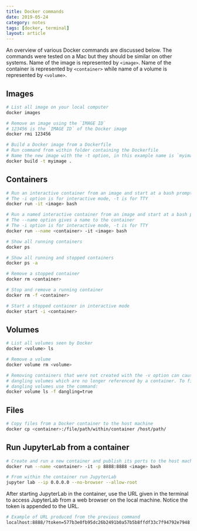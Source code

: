 ```yaml
---
title: Docker commands
date: 2019-05-24
category: notes
tags: [docker, terminal]
layout: article
---
```


An overview of various Docker commands are discussed below. The commands were tested on a Mac but they should be similar on other systems. Name of the image is represented by `<image>`. Name of the container is represented by `<container>` while name of a volume is represented by `<volume>`.

## Images

```bash
# List all image on your local computer
docker images
```

```bash
# Remove an image using the `IMAGE ID`
# 123456 is the `IMAGE ID` of the Docker image
docker rmi 123456
```

```bash
# Build a Docker image from a Dockerfile
# Run command from within folder containing the Dockerfile
# Name the new image with the -t option, in this example name is `myimage`
docker build -t myimage .
```

## Containers

```bash
# Run an interactive container from an image and start at a bash prompt
# The -i option is for interactive mode, -t is for TTY
docker run -it <image> bash
```

```bash
# Run a named interactive container from an image and start at a bash prompt
# The --name option gives a name to the container
# The -i option is for interactive mode, -t is for TTY
docker run --name <container> -it <image> bash
```

```bash
# Show all running containers
docker ps

# Show all running and stopped containers
docker ps -a
```

```bash
# Remove a stopped container
docker rm <container>

# Stop and remove a running container
docker rm -f <container>

# Start a stopped container in interactive mode
docker start -i <container>
```

## Volumes

```bash
# List all volumes seen by Docker
docker <volume> ls

# Remove a volume
docker volume rm <volume>
```

```bash
# Removing containers that were not created with the -v option can cause
# dangling volumes which are no longer referenced by a container. To find
# dangling volumes use the command:
docker volume ls -f dangling=true
```

## Files

```bash
# Copy files from a Docker container to the host machine
docker cp <container>:/file/path/within/container /host/path/
```

## Run JupyterLab from a container

```bash
# Create and run a new container and publish its ports to the host machine
docker run --name <container> -it -p 8888:8888 <image> bash

# From within the container run JupyterLab
jupyter lab --ip 0.0.0.0 --no-browser --allow-root
```

After starting JupyterLab in the container, use the URL given in the terminal to access JupyterLab from a web browser on the local machine. Notice the token is appended to the URL.

```bash
# Example of URL produced from the previous command
localhost:8888/?token=577b3e0fb95dc26b2491b0a57b5b8ffdf33c7f94792e7948
```
